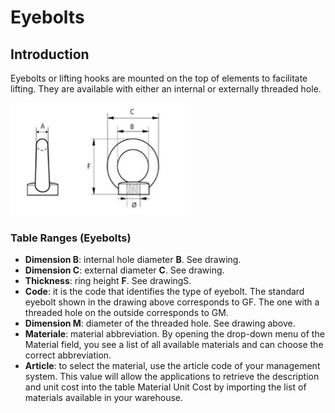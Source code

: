 # Eyebolts

## Introduction
Eyebolts or lifting hooks are mounted on the top of elements to facilitate lifting.  They are available with either an internal or externally threaded hole.

<img src="img/Golfari.png" height="180px">

### Table Ranges (Eyebolts)

- **Dimension B**: internal hole diameter **B**. See drawing.
- **Dimension C**: external diameter **C**. See drawing.
- **Thickness**: ring height **F**. See drawingS.
- **Code**: it is the code that identifies the type of eyebolt. The standard eyebolt shown in the drawing above corresponds to GF. The one with a threaded hole on the outside corresponds to GM.
- **Dimension M**: diameter of the threaded hole. See drawing above.
- **Materiale**: material abbreviation. By opening the drop-down menu of the Material field, you see a list of all available materials and can choose the correct abbreviation.
- **Article**: to select the material, use the article code of your management system. This value will allow the applications to retrieve the description and unit cost into the table Material Unit Cost by importing the list of materials available in your warehouse.
